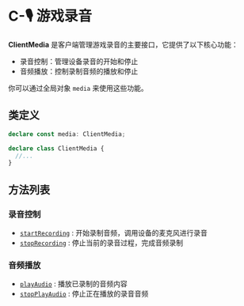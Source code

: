 # C-🎙 游戏录音

**ClientMedia** 是客户端管理游戏录音的主要接口，它提供了以下核心功能：

- 录音控制：管理设备录音的开始和停止
- 音频播放：控制录制音频的播放和停止

你可以通过全局对象 `media` 来使用这些功能。

## 类定义

```typescript
declare const media: ClientMedia;

declare class ClientMedia {
  //...
}
```

## 方法列表

### 录音控制

- [`startRecording`](./media#startRecording) : 开始录制音频，调用设备的麦克风进行录音
- [`stopRecording`](./media#stopRecording) : 停止当前的录音过程，完成音频录制

### 音频播放

- [`playAudio`](./media#playAudio) : 播放已录制的音频内容
- [`stopPlayAudio`](./media#stopPlayAudio) : 停止正在播放的录音音频
